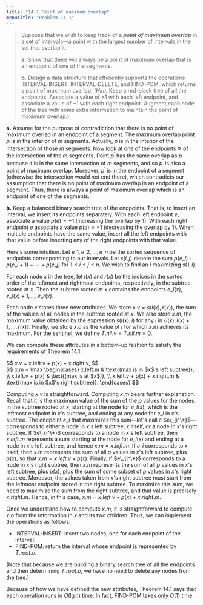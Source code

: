 ```yaml
---
title: "14-1 Point of maximum overlap"
menuTitle: "Problem 14-1"
---
```


> Suppose that we wish to  keep track of a __*point of maximum overlap*__ in a set of intervals—a point with the largest number of intervals in the set that overlap it.
>
> **a.** Show that there will always be a point of maximum overlap that is an endpoint of one of the segments.
>
> **b.** Design a data structure that efficiently supports the operations $\text{INTERVAL-INSERT}$, $\text{INTERVAL-DELETE}$, and $\text{FIND-POM}$, which returns a point of maximum overlap. ($\textit{Hint:}$ Keep a red-black tree of all the endpoints. Associate a value of $+1$ with each left endpoint, and associate a value of $-1$ with each right endpoint. Augment each node of the tree with some extra information to maintain the point of maximum overlap.)

**a.** Assume for the purpose of contradiction that there is no point of maximum overlap in an endpoint of a segment. The maximum overlap point $p$ is in the interior of $m$ segments. Actually, $p$ is in the interior of the intersection of those $m$ segments. Now look at one of the endpoints $p^\prime$ of the intersection of the $m$ segments. Point $p^\prime$ has the same overlap as $p$ because it is in the same intersection of $m$ segments, and so $p^\prime$ is also a point of maximum overlap. Moreover, $p^\prime$ is in the endpoint of a segment (otherwise the intersection would not end there), which contradicts our assumption that there is no point of maximum overlap in an endpoint of a segment. Thus, there is always a point of maximum overlap which is an endpoint of one of the segments.

**b.** Keep a balanced binary search tree of the endpoints. That is, to insert an interval, we insert its endpoints separately. With each left endpoint $e$, associate a value $p(e) = +1$ (increasing the overlap by $1$). With each right endpoint $e$ associate a value $p(e) = -1$ (decreasing the overlap by $1$). When multiple endpoints have the same value, insert all the left endpoints with that value before inserting any of the right endpoints with that value.

Here's some intuition. Let $e\_1, e\_2, \ldots, e\_n$ be the sorted sequence of endpoints corresponding to our intervals. Let $s(i, j)$ denote the sum $p(e\_i) + p(e\_{i + 1}) + \cdots + p(e\_j)$ for $1 \le i \le j \le n$. We wish to find an $i$ maximizing $s(1, i)$.

For each node $x$ in the tree, let $l(x)$ and $r(x)$ be the indices in the sorted order of the leftmost and rightmost endpoints, respectively, in the subtree rooted at $x$. Then the subtree rooted at $x$ contains the endpoints $e\_{l(x)}, e\_{l(x) + 1}, \ldots, e\_{r(x)}$.

Each node $x$ stores three new attributes. We store $x.v = s(l(x), r(x))$, the sum of the values of all nodes in the subtree rooted at $x$. We also store $x.m$, the maximum value obtained by the expression $s(l(x), i)$ for any $i$ in $\{l(x), l(x) + 1, \ldots, r(x)\}$. Finally, we store $x.o$ as the value of $i$ for which $x.m$ achieves its maximum. For the sentinel, we define $T.nil.v = T.nil.m = 0$.

We can compute these attributes in a bottom-up fashion to satisfy the requirements of Theorem 14.1:

<div>
$$
x.v = x.left.v + p(x) + x.right.v,
$$
</div>
<div>
$$
x.m = \max
\begin{cases}
                   x.left.m & \text{(max is in $x$'s left subtree)}, \\
            x.left.v + p(x) & \text{(max is at $x$)}, \\
x.left.v + p(x) + x.right.m & \text{(max is in $x$'s right subtree)}.
\end{cases}
$$
</div>

Computing $x.v$ is straightforward. Computing $x.m$ bears further explanation. Recall that it is the maximum value of the sum of the $p$ values for the nodes in the subtree rooted at $x$, starting at the node for $e\_{l(x)}$, which is the leftmost endpoint in $x$'s subtree, and ending at any node for $e\_i$ in $x$'s subtree. The endpoint $e\_i$ that maximizes this sum—let's call it $e\_{i^\*}$—corresponds to either a node in $x$'s left subtree, $x$ itself, or a node in $x$'s right subtree. If $e\_{i^\*}$  corresponds to a node in $x$'s left subtree, then $x.left.m$ represents a sum starting at the node for $e\_{l(x)}$ and ending at a node in $x$'s left subtree, and hence $x.m = x.left.m$. If $e\_i$ corresponds to $x$ itself, then $x.m$ represents the sum of all $p$ values in $x$'s left subtree, plus $p(x)$, so that $x.m = x.left.v + p(x)$. Finally, if $e\_{i^\*}$ corresponds to a node in $x$'s right subtree, then $x.m$ represents the sum of all $p$ values in $x$'s left subtree, plus $p(x)$, plus the sum of some subset of $p$ values in $x$'s right subtree. Moreover, the values taken from $x$'s right subtree must start from the leftmost endpoint stored in the right subtree. To maximize this sum, we need to maximize the sum from the right subtree, and that value is precisely $x.right.m$. Hence, in this case, $x.m = x.left.v + p(x) + x.right.m$.

Once we understand how to compute $x.m$, it is straightforward to compute $x.o$ from the information in $x$ and its two children. Thus, we can implement the operations as follows:

- $\text{INTERVAL-INSERT}$: insert two nodes, one for each endpoint of the interval.
- $\text{FIND-POM}$: return the interval whose endpoint is represented by $T.root.o$.

(Note that because we are building a binary search tree of all the endpoints and then determining $T.root.o$, we have no need to delete any nodes from the tree.)

Because of how we have defined the new attributes, Theorem 14.1 says that each operation runs in $O(\lg n)$ time. In fact, $\text{FIND-POM}$ takes only $O(1)$ time.
